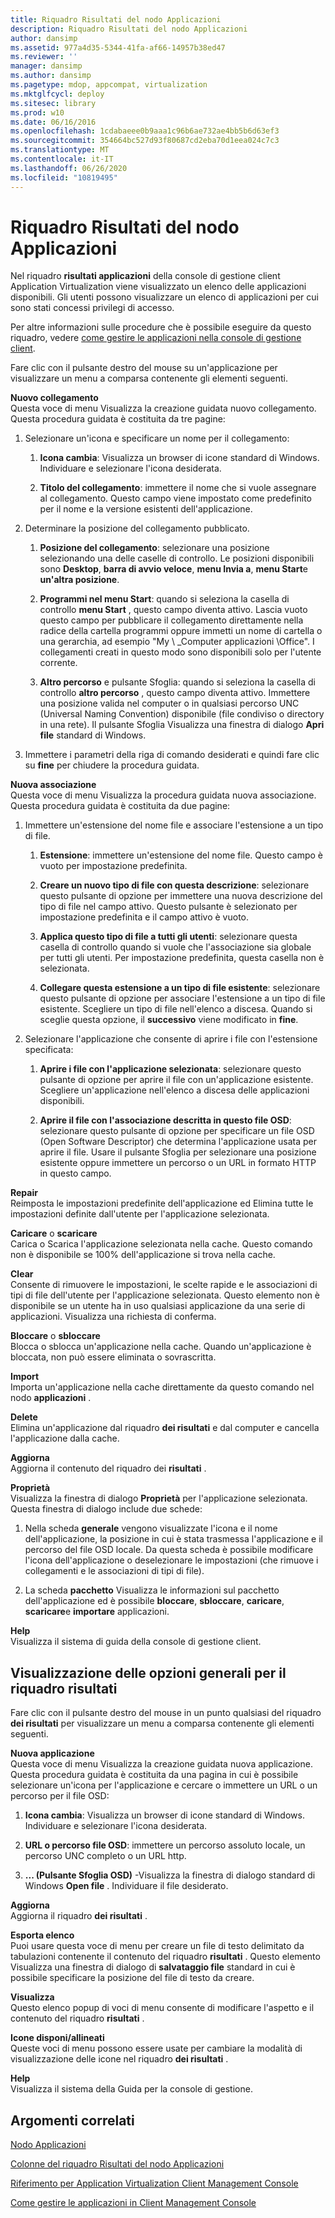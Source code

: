 ```yaml
---
title: Riquadro Risultati del nodo Applicazioni
description: Riquadro Risultati del nodo Applicazioni
author: dansimp
ms.assetid: 977a4d35-5344-41fa-af66-14957b38ed47
ms.reviewer: ''
manager: dansimp
ms.author: dansimp
ms.pagetype: mdop, appcompat, virtualization
ms.mktglfcycl: deploy
ms.sitesec: library
ms.prod: w10
ms.date: 06/16/2016
ms.openlocfilehash: 1cdabaeee0b9aaa1c96b6ae732ae4bb5b6d63ef3
ms.sourcegitcommit: 354664bc527d93f80687cd2eba70d1eea024c7c3
ms.translationtype: MT
ms.contentlocale: it-IT
ms.lasthandoff: 06/26/2020
ms.locfileid: "10819495"
---
```

# Riquadro Risultati del nodo Applicazioni


Nel riquadro **risultati applicazioni** della console di gestione client Application Virtualization viene visualizzato un elenco delle applicazioni disponibili. Gli utenti possono visualizzare un elenco di applicazioni per cui sono stati concessi privilegi di accesso.

Per altre informazioni sulle procedure che è possibile eseguire da questo riquadro, vedere [come gestire le applicazioni nella console di gestione client](how-to-manage-applications-in-the-client-management-console.md).

Fare clic con il pulsante destro del mouse su un'applicazione per visualizzare un menu a comparsa contenente gli elementi seguenti.

<a href="" id="new-shortcut"></a>**Nuovo collegamento**  
Questa voce di menu Visualizza la creazione guidata nuovo collegamento. Questa procedura guidata è costituita da tre pagine:

1.  Selezionare un'icona e specificare un nome per il collegamento:

    1.  **Icona cambia**: Visualizza un browser di icone standard di Windows. Individuare e selezionare l'icona desiderata.

    2.  **Titolo del collegamento**: immettere il nome che si vuole assegnare al collegamento. Questo campo viene impostato come predefinito per il nome e la versione esistenti dell'applicazione.

2.  Determinare la posizione del collegamento pubblicato.

    1.  **Posizione del collegamento**: selezionare una posizione selezionando una delle caselle di controllo. Le posizioni disponibili sono **Desktop**, **barra di avvio veloce**, **menu Invia a**, **menu Start**e **un'altra posizione**.

    2.  **Programmi nel menu Start**: quando si seleziona la casella di controllo **menu Start** , questo campo diventa attivo. Lascia vuoto questo campo per pubblicare il collegamento direttamente nella radice della cartella programmi oppure immetti un nome di cartella o una gerarchia, ad esempio "My \ _Computer applicazioni \\Office". I collegamenti creati in questo modo sono disponibili solo per l'utente corrente.

    3.  **Altro percorso** e pulsante Sfoglia: quando si seleziona la casella di controllo **altro percorso** , questo campo diventa attivo. Immettere una posizione valida nel computer o in qualsiasi percorso UNC (Universal Naming Convention) disponibile (file condiviso o directory in una rete). Il pulsante Sfoglia Visualizza una finestra di dialogo **Apri file** standard di Windows.

3.  Immettere i parametri della riga di comando desiderati e quindi fare clic su **fine** per chiudere la procedura guidata.

<a href="" id="new-association"></a>**Nuova associazione**  
Questa voce di menu Visualizza la procedura guidata nuova associazione. Questa procedura guidata è costituita da due pagine:

1.  Immettere un'estensione del nome file e associare l'estensione a un tipo di file.

    1.  **Estensione**: immettere un'estensione del nome file. Questo campo è vuoto per impostazione predefinita.

    2.  **Creare un nuovo tipo di file con questa descrizione**: selezionare questo pulsante di opzione per immettere una nuova descrizione del tipo di file nel campo attivo. Questo pulsante è selezionato per impostazione predefinita e il campo attivo è vuoto.

    3.  **Applica questo tipo di file a tutti gli utenti**: selezionare questa casella di controllo quando si vuole che l'associazione sia globale per tutti gli utenti. Per impostazione predefinita, questa casella non è selezionata.

    4.  **Collegare questa estensione a un tipo di file esistente**: selezionare questo pulsante di opzione per associare l'estensione a un tipo di file esistente. Scegliere un tipo di file nell'elenco a discesa. Quando si sceglie questa opzione, il **successivo** viene modificato in **fine**.

2.  Selezionare l'applicazione che consente di aprire i file con l'estensione specificata:

    1.  **Aprire i file con l'applicazione selezionata**: selezionare questo pulsante di opzione per aprire il file con un'applicazione esistente. Scegliere un'applicazione nell'elenco a discesa delle applicazioni disponibili.

    2.  **Aprire il file con l'associazione descritta in questo file OSD**: selezionare questo pulsante di opzione per specificare un file OSD (Open Software Descriptor) che determina l'applicazione usata per aprire il file. Usare il pulsante Sfoglia per selezionare una posizione esistente oppure immettere un percorso o un URL in formato HTTP in questo campo.

<a href="" id="repair"></a>**Repair**  
Reimposta le impostazioni predefinite dell'applicazione ed Elimina tutte le impostazioni definite dall'utente per l'applicazione selezionata.

<a href="" id="load-or-unload"></a>**Caricare** o **scaricare**  
Carica o Scarica l'applicazione selezionata nella cache. Questo comando non è disponibile se 100% dell'applicazione si trova nella cache.

<a href="" id="clear"></a>**Clear**  
Consente di rimuovere le impostazioni, le scelte rapide e le associazioni di tipi di file dell'utente per l'applicazione selezionata. Questo elemento non è disponibile se un utente ha in uso qualsiasi applicazione da una serie di applicazioni. Visualizza una richiesta di conferma.

<a href="" id="lock-or-unlock"></a>**Bloccare** o **sbloccare**  
Blocca o sblocca un'applicazione nella cache. Quando un'applicazione è bloccata, non può essere eliminata o sovrascritta.

<a href="" id="import"></a>**Import**  
Importa un'applicazione nella cache direttamente da questo comando nel nodo **applicazioni** .

<a href="" id="delete"></a>**Delete**  
Elimina un'applicazione dal riquadro **dei risultati** e dal computer e cancella l'applicazione dalla cache.

<a href="" id="refresh"></a>**Aggiorna**  
Aggiorna il contenuto del riquadro dei **risultati** .

<a href="" id="properties"></a>**Proprietà**  
Visualizza la finestra di dialogo **Proprietà** per l'applicazione selezionata. Questa finestra di dialogo include due schede:

1.  Nella scheda **generale** vengono visualizzate l'icona e il nome dell'applicazione, la posizione in cui è stata trasmessa l'applicazione e il percorso del file OSD locale. Da questa scheda è possibile modificare l'icona dell'applicazione o deselezionare le impostazioni (che rimuove i collegamenti e le associazioni di tipi di file).

2.  La scheda **pacchetto** Visualizza le informazioni sul pacchetto dell'applicazione ed è possibile **bloccare**, **sbloccare**, **caricare**, **scaricare**e **importare** applicazioni.

<a href="" id="help"></a>**Help**  
Visualizza il sistema di guida della console di gestione client.

## Visualizzazione delle opzioni generali per il riquadro risultati


Fare clic con il pulsante destro del mouse in un punto qualsiasi del riquadro **dei risultati** per visualizzare un menu a comparsa contenente gli elementi seguenti.

<a href="" id="new-application"></a>**Nuova applicazione**  
Questa voce di menu Visualizza la creazione guidata nuova applicazione. Questa procedura guidata è costituita da una pagina in cui è possibile selezionare un'icona per l'applicazione e cercare o immettere un URL o un percorso per il file OSD:

1.  **Icona cambia**: Visualizza un browser di icone standard di Windows. Individuare e selezionare l'icona desiderata.

2.  **URL o percorso file OSD**: immettere un percorso assoluto locale, un percorso UNC completo o un URL http.

3.  **... (Pulsante Sfoglia OSD)** -Visualizza la finestra di dialogo standard di Windows **Open file** . Individuare il file desiderato.

<a href="" id="refresh"></a>**Aggiorna**  
Aggiorna il riquadro **dei risultati** .

<a href="" id="export-list"></a>**Esporta elenco**  
Puoi usare questa voce di menu per creare un file di testo delimitato da tabulazioni contenente il contenuto del riquadro **risultati** . Questo elemento Visualizza una finestra di dialogo di **salvataggio file** standard in cui è possibile specificare la posizione del file di testo da creare.

<a href="" id="view"></a>**Visualizza**  
Questo elenco popup di voci di menu consente di modificare l'aspetto e il contenuto del riquadro **risultati** .

<a href="" id="arrange-line-up-icons"></a>**Icone disponi/allineati**  
Queste voci di menu possono essere usate per cambiare la modalità di visualizzazione delle icone nel riquadro **dei risultati** .

<a href="" id="help"></a>**Help**  
Visualizza il sistema della Guida per la console di gestione.

## Argomenti correlati


[Nodo Applicazioni](applications-node.md)

[Colonne del riquadro Risultati del nodo Applicazioni](applications-results-pane-columns.md)

[Riferimento per Application Virtualization Client Management Console](application-virtualization-client-management-console-reference.md)

[Come gestire le applicazioni in Client Management Console](how-to-manage-applications-in-the-client-management-console.md)

 

 





